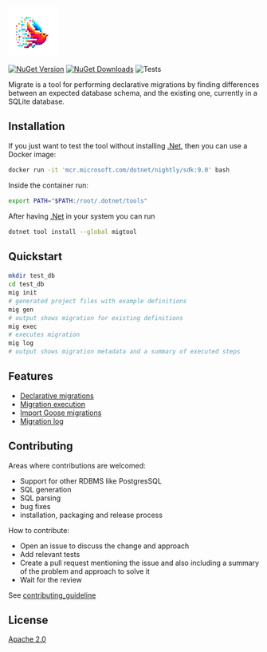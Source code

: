 [![logo](images/logo_small.png)][migtool]

[![NuGet Version][nuget-version]][migtool]
[![NuGet Downloads][nuget-downloads]][migtool]
![Tests][tests]

Migrate is a tool for performing declarative migrations by finding differences between an expected database schema, and the existing one, currently in a SQLite database.

## Installation

If you just want to test the tool without installing [.Net][dotnet],
then you can use a Docker image:

```sh
docker run -it 'mcr.microsoft.com/dotnet/nightly/sdk:9.0' bash
```

Inside the container run:

```sh
export PATH="$PATH:/root/.dotnet/tools"
```

After having [.Net][dotnet] in your system you can run

```sh
dotnet tool install --global migtool
```

## Quickstart

```sh
mkdir test_db
cd test_db
mig init
# generated project files with example definitions
mig gen
# output shows migration for existing definitions
mig exec
# executes migration
mig log
# output shows migration metadata and a summary of executed steps
```

## Features

- [Declarative migrations](./src/mig/DeclarativeMigrations/README.md)
- [Migration execution](./src/mig/Execution/README.md)
- [Import Goose migrations](./src/mig/ImportGoose/README.md)
- [Migration log](./src/mig/MigrationLog/README.md)

## Contributing

Areas where contributions are welcomed:

- Support for other RDBMS like PostgresSQL
- SQL generation
- SQL parsing
- bug fixes
- installation, packaging and release process

How to contribute:

- Open an issue to discuss the change and approach
- Add relevant tests
- Create a pull request mentioning the issue and also including a summary of the problem and approach to solve it
- Wait for the review

See [contributing_guideline](doc/contributing_guideline.md)

## License

[Apache 2.0][apache2]

[dotnet]: https://dotnet.microsoft.com/en-us/download/dotnet/8.0

[apache2]: https://www.apache.org/licenses/LICENSE-2.0

[migtool]: https://www.nuget.org/packages/migtool

[nuget-version]: https://img.shields.io/nuget/v/migtool?style=flat-square

[nuget-downloads]: https://img.shields.io/nuget/dt/migtool?style=flat-square

[tests]: https://img.shields.io/github/actions/workflow/status/lamg/migrate/test.yml?style=flat-square&label=tests
